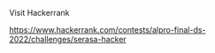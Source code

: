 Visit Hackerrank 

https://www.hackerrank.com/contests/alpro-final-ds-2022/challenges/serasa-hacker
